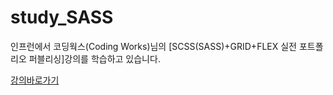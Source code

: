 # study_SASS

인프런에서 코딩웍스(Coding Works)님의 [SCSS(SASS)+GRID+FLEX 실전 포트폴리오 퍼블리싱]강의를 학습하고 있습니다.
   
[강의바로가기](https://www.inflearn.com/course/%EC%82%AC%EC%8A%A4-%EA%B7%B8%EB%A6%AC%EB%93%9C-%ED%94%8C%EB%A0%89%EC%8A%A4-%ED%8F%AC%ED%8A%B8%ED%8F%B4%EB%A6%AC%EC%98%A4#reviews, "inflearn link")
